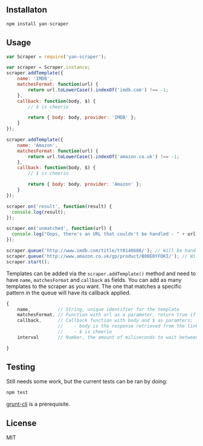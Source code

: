 Installaton
---

```javascript
npm install yan-scraper
```

Usage
---

```javascript
var Scraper = require('yan-scraper');

var scraper = Scraper.instance;
scraper.addTemplate({
    name: 'IMDB',
    matchesFormat: function(url) {
        return url.toLowerCase().indexOf('imdb.com') !== -1;
    },
    callback: function(body, $) {
        // $ is cheerio

        return { body: body, provider: 'IMDB' };
    }
});

scraper.addTemplate({
    name: 'Amazon',
    matchesFormat: function(url) {
        return url.toLowerCase().indexOf('amazon.co.uk') !== -1;
    },
    callback: function(body, $) {
        // $ is cheerio

        return { body: body, provider: 'Amazon' };
    }
});

scraper.on('result', function(result) {
  console.log(result);
});

scraper.on('unmatched', function(url) {
  console.log("Oops, there's an URL that couldn't be handled - " + url);
});

scraper.queue('http://www.imdb.com/title/tt0140688/'); // Will be handled by the IMDB template
scraper.queue('http://www.amazon.co.uk/gp/product/B00E0YFOKI/'); // Will be handled by the Amazon template
scraper.start();
```

Templates can be added via the `scraper.addTemplate()` method and need to have `name`, `matchesFormat` and `callback` as fields. You can add as many templates to the scraper as you want. The one that matches a specific pattern in the queue will have its callback applied.

```javascript
{
    name,          // String, unique identifier for the template
    matchesFormat, // Function with url as a parameter, return true if the url matches the template
    callback,      // Callback function with body and $ as paramters;
                   //    - body is the response retrieved from the link
                   //    - $ is cheerio
    interval       // Number, the amount of miliseconds to wait between requests for the same template

}
```

Testing
---

Still needs some work, but the current tests can be ran by doing:
```javascript
npm test
```

[grunt-cli](https://github.com/gruntjs/grunt-cli) is a prerequisite.

License
---

MIT